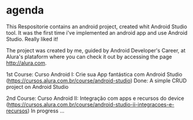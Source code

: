 # agenda
This Respositorie contains an android project, created whit Android Studio tool.
It was the first time i've implemented an android app and use Android Studio.
Really liked it!

The project was created by me, guided by Android Developer's Career, at Alura's plataform where you can check it out by accessing the page http://alura.com.

1st Course: Curso Android I: Crie sua App fantástica com Android Studio (https://cursos.alura.com.br/course/android-studio)
Done: A simple CRUD project on Android Studio

2nd Course: Curso Android II: Integração com apps e recursos do device (https://cursos.alura.com.br/course/android-studio-ii-integracoes-e-recursos)
In progress ...
